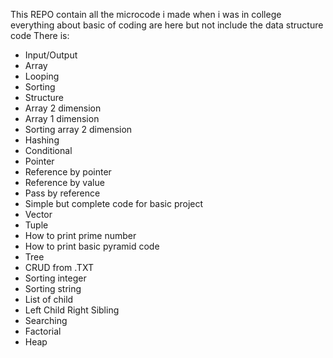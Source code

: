 This REPO contain all the microcode i made when i was in college
everything about basic of coding are here but not include the data structure code
There is:
- Input/Output
- Array
- Looping
- Sorting
- Structure
- Array 2 dimension
- Array 1 dimension
- Sorting array 2 dimension
- Hashing
- Conditional
- Pointer
- Reference by pointer
- Reference by value
- Pass by reference
- Simple but complete code for basic project
- Vector
- Tuple
- How to print prime number
- How to print basic pyramid code
- Tree
- CRUD from .TXT
- Sorting integer
- Sorting string
- List of child
- Left Child Right Sibling
- Searching
- Factorial
- Heap

